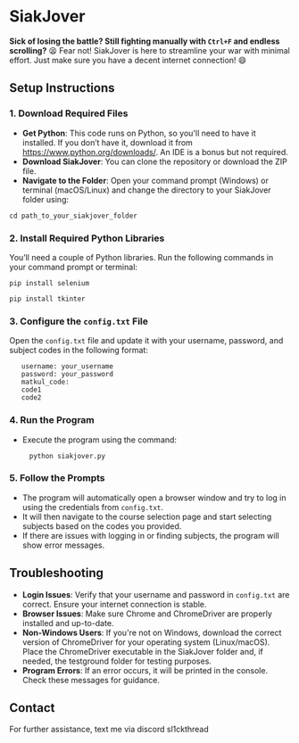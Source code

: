 # SiakJover

**Sick of losing the battle? Still fighting manually with `Ctrl+F` and endless scrolling?** 😫 Fear not! SiakJover is here to streamline your war with minimal effort. Just make sure you have a decent internet connection! 😄

## Setup Instructions

### 1. Download Required Files

   - **Get Python**: This code runs on Python, so you'll need to have it installed. If you don’t have it, download it from https://www.python.org/downloads/. An IDE is a bonus but not required.
   - **Download SiakJover**: You can clone the repository or download the ZIP file.
   - **Navigate to the Folder**: Open your command prompt (Windows) or terminal (macOS/Linux) and change the directory to your SiakJover folder using:

```
cd path_to_your_siakjover_folder
```


### 2. Install Required Python Libraries

   You’ll need a couple of Python libraries. Run the following commands in your command prompt or terminal:
```
pip install selenium
```
```
pip install tkinter
```

### 3. Configure the `config.txt` File

   Open the `config.txt` file and update it with your username, password, and subject codes in the following format:
```
   username: your_username
   password: your_password
   matkul_code:
   code1
   code2
```   

### 4. Run the Program

   - Execute the program using the command:
```
     python siakjover.py
```
### 5. Follow the Prompts

   - The program will automatically open a browser window and try to log in using the credentials from `config.txt`.
   - It will then navigate to the course selection page and start selecting subjects based on the codes you provided.
   - If there are issues with logging in or finding subjects, the program will show error messages.

## Troubleshooting

- **Login Issues**: Verify that your username and password in `config.txt` are correct. Ensure your internet connection is stable.
- **Browser Issues**: Make sure Chrome and ChromeDriver are properly installed and up-to-date.
- **Non-Windows Users**: If you're not on Windows, download the correct version of ChromeDriver for your operating system (Linux/macOS). Place the ChromeDriver executable in the SiakJover folder and, if needed, the testground folder for testing purposes.
- **Program Errors**: If an error occurs, it will be printed in the console. Check these messages for guidance.

## Contact

For further assistance, text me via discord sl1ckthread
